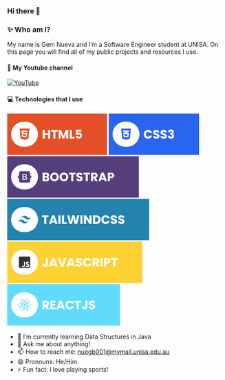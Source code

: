 ### Hi there 👋

### ✨ Who am I?
My name is Gem Nueva and I’m a Software Engineer student at UNISA. On this page you will find all of my public projects and resources I use.

#### 🔗 My Youtube channel
[![YouTube](./assets/youtube.svg)](https://www.youtube.com/@gem6228)

#### 💻 Technologies that I use
![HTML5](./Pics/html.svg) ![CSS3](./Pics/css.svg) ![Bootstrap](./Pics/bootstrap.svg) ![TailwindCSS](./Pics/tailwind.svg) ![JavaScript](./Pics/javascript.svg) ![React](./Pics/react.svg) 


- 🌱 I’m currently learning Data Structures in Java
- 💬 Ask me about anything!
- 📫 How to reach me: nuegb001@mymail.unisa.edu.au
- 😄 Pronouns: He/Him
- ⚡ Fun fact: I love playing sports! 
